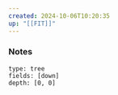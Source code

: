 ```yaml
---
created: 2024-10-06T10:20:35
up: "[[FIT]]"
---
```


### Notes
```breadcrumbs
type: tree
fields: [down]
depth: [0, 0]
```


